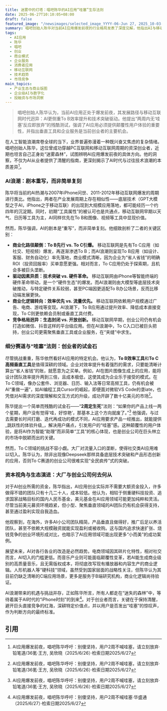 ```yaml
---
title: 迷雾中的灯塔：唱吧陈华的AI应用“哇塞”生存法则
date: 2025-06-27T10:10:05+08:00
draft: false
featured_image: "/newsimages/selected_image_YYYY-06-Jun 27, 2025_10-03-37-648.jpg"
summary: 唱吧创始人陈华对当前AI应用爆发前夜的行业格局发表了深度见解，他指出AI与移动互联网的发展路径存在显著差异，前者更倾向于To B效率提升和技术突破驱动，而非传统的To C引爆。陈华提出了“两周内用户无‘哇塞’反应即放弃”的严格产品检验标准，强调了颠覆性用户体验的重要性，并为AI创业者指明了垂直工具和企业服务等细分赛道中的潜在机会。
tags: 
  - AI应用
  - 陈华
  - 唱吧
  - 创业
  - 商业模式
  - 企业服务
  - 消费者应用
  - 移动互联网
  - 技术趋势
  - 市场竞争
main_topics: 
  - 产业生态与商业版图
  - 企业级AI与数字化
  - 投融资与市场洞察
---
```


> 唱吧创始人陈华认为，当前AI应用正处于爆发前夜，其发展路径与移动互联网时代迥异：AI更侧重To B效率提升和技术突破驱动。他提出“两周内无‘哇塞’反应即放弃”的残酷测试，强调了AI应用必须提供颠覆性用户体验的重要性，并指出垂直工具和企业服务是当前创业者的主要机会。

在人工智能浪潮席卷全球的当下，业界普遍弥漫着一种既兴奋又焦虑的复杂情绪。唱吧创始人陈华，这位曾成功穿越PC互联网和移动互联网周期的资深创业者，近期也坦言自己正身处“迷雾森林”，试图辨明AI应用爆发前夜的具体方向。他的洞察，不仅为AI从业者提供了清醒的指南，更深刻揭示了AI时代与过往技术浪潮的本质差异[^1]。

### AI浪潮：剧本重写，而非简单复刻

陈华将当前的AI热潮与2007年iPhone问世、2011-2012年移动互联网爆发的周期进行类比。他指出，两者在产业发展周期上存在相似性——底层技术（GPT大模型之于AI，iPhone之于移动互联）的出现到大规模应用落地，都可能经历一个约四年的沉淀期。同时，初期“工具属性”的被认可也是共通点，移动互联网早期以天气、日历等工具为主，AI同样优先在To B和图像、视频等工具中显现价值。

然而，陈华强调，AI的剧本是“重写”，而非简单复刻。他细致剖析了二者的关键区别：

*   **商业化路径颠倒：To B先行 vs. To C引爆。** 移动互联网是先有To C应用（如社交、短视频）爆发，再逐渐渗透To B；而AI浪潮则呈现To B应用（如设计、客服、财务自动化）率先落地，商业模式清晰，因为企业为“省人省钱”的明确ROI（投资回报率）买单意愿更强。相对而言，To C应用仍处于探索期，且机会多被巨头垄断。
*   **驱动因素异质：技术突破 vs. 硬件革命。** 移动互联网由iPhone等智能终端的硬件革命带动，是一个“硬件生态”的爆发。而AI浪潮则由大模型等底层技术突破推动，与特定硬件关系较弱，甚至PC端因更适配To B办公场景，反而比移动端发展更快。
*   **商业化逻辑转向：效率优先 vs. 流量优先。** 移动互联网依赖用户规模通过广告、电商、游戏等变现。AI浪潮下，To B应用通过提升效率、降低成本直接变现，To C则更依赖会员制或垂直工具付费。
*   **竞争格局迥异：生态封闭 vs. 开放创新。** 移动互联网早期，创业公司仍有机会打造如微信、抖音这样的平台级应用。但在AI浪潮中，To C入口已被巨头把持，创业公司更需聚焦垂直工具或企业服务，在“夹缝”中求生。

### 细分赛道与“哇塞”法则：创业者的试金石

尽管挑战重重，陈华依然看好AI应用的特定机会。他认为，**To B效率工具**和**To C高频垂直工具**是值得深耕的领域。企业对效率提升有着强烈的需求，只要能清晰计算出“省人省钱”的账，就愿意为之买单。例如，AI在图片图像生成上的应用，能将设计团队效率提升两到三倍，且成本极低，这使其成为企业乐于接受的模式。在To C领域，像办公套件、浏览器、日历、输入法等日常高频工具，仍有机会被AI“重做一遍”，如AI编程工具Cursor的崛起，即便面对微软VS Code的垄iate，也凭借对AI需求的深度理解和交互方式的升级，成功开辟了数十亿美元的市场[^1]。

陈华提出一个简单而残酷的试金石——“**2周定生死**”法则：“如果你的产品上线一两个星期，用户没有觉得‘哇，好惊艳’，那基本上这个方向就废了。”[^1] 他强调，与过去需要长时间打磨、迭代再成功的模式不同，AI应用要求产品一经推出，就能提供_跳跃性的体验升级_，解决用户痛点，引发用户的“哇塞”感。这种颠覆性的用户体验，是将AI作为智能“助理”而非简单“工具”的核心体现，也是创业公司在巨头林立的市场中脱颖而出的关键。

然而，To C领域的挑战不容小觑。大厂对流量入口的垄断，使得社交类AI应用难以切入。陈华认为，除非出现像Deepseek那样具备底层技术突破和产品形态创新的应用，否则To C赛道的创业公司很难实现“全民疯传”式的突破。

### 资本视角与生态演进：大厂与创业公司何去何从

对于AI创业所需的资金，陈华指出，AI应用创业实际并不需要大额资金投入，许多做得不错的团队只有十几二十人，成本较低。他认为，相较于侧重硬科技投资、追求国家战略目标的国内人民币基金，美元基金在AI应用领域可能更加纯粹和灵活。尽管当前美元募资环境趋紧，但小型、聚焦垂直领域的AI团队仍有机会获得支持，甚至通过盈利实现自我造血。

他观察到，在海外，许多AI小公司团队精简，产品垂直且做得好，推广后足以养活团队，甚至不依赖大规模融资就能实现盈利或被收购。这与国内追求快速扩张、烧钱竞争的创业环境形成对比，也暗示了AI应用领域可能出现更多“小而美”的成功案例。

展望未来，AI对各行各业的改造是必然趋势。电商领域因其碎片化特性，相对社交而言，AI切入的门槛更低。而音乐产业则可能面临颠覆性变革，若AI能生成商业级别的高质量音乐，且无需版权成本，将彻底改写现有播放器和内容生产的商业逻辑。人形机器人等“硬科技”领域，虽然受到国家层面的战略性关注，但陈华认为其目前仍缺乏清晰的C端应用场景，更多是服务于B端研究机构，商业化逻辑尚待验证。

AI浪潮带来的机遇与挑战并存，正如陈华所言，所有人都走在“迷失的森林”中，等待着属于AI时代的“iPhone时刻”的到来[^2]。对于创业者而言，关键在于保持清醒，避开巨头直接竞争的红海，深耕特定价值点，并以用户是否发出“哇塞”的惊叹声，作为判断方向的最终标准。

## 引用
[^1]: AI应用爆发前夜，唱吧陈华呼吁：别傻坚持，用户2周不喊哇塞，请立刻放弃·铅笔道/36氪·王方, 吴欣晓（2025/6/26）·检索日期2025/6/27
[^2]: AI应用爆发前夜，唱吧陈华呼吁：别傻坚持，用户2周不喊哇塞·华盛通（2025/6/27）·检索日期2025/6/27
[^3]: Infinix和Snapchat首个AI营销合作如何在当地实现破圈？-36氪·36氪（无作者）（无日期）·检索日期2025/6/27
[^4]: 王兴兴称宇树科技年营收已超10亿 - 36氪·36氪（无作者）（无日期）·检索日期2025/6/27
[^5]: Hugo@creaders archive index - hugoaujourdhui.org·hugoaujourdhui.org（无作者）（无日期）·检索日期2025/6/27

